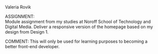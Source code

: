 Valeria Rovik

ASSIGNMENT:  
Module assignment from my studies at Noroff School of Technology and Digital Media.
Deliver a responsive version of the homepage based on my design from Design 1.

COMMENT: 
This will only be used for learning purposes to becoming a better front-end developer.
